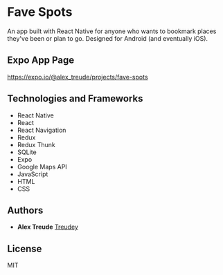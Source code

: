 # Fave Spots

An app built with React Native for anyone who wants to bookmark places they've been or plan to go. Designed for Android (and eventually iOS).

## Expo App Page
https://expo.io/@alex_treude/projects/fave-spots

## Technologies and Frameworks
* React Native
* React
* React Navigation
* Redux
* Redux Thunk
* SQLite
* Expo
* Google Maps API
* JavaScript
* HTML
* CSS

## Authors
* **Alex Treude**         [Treudey](https://github.com/Treudey)

## License
MIT


